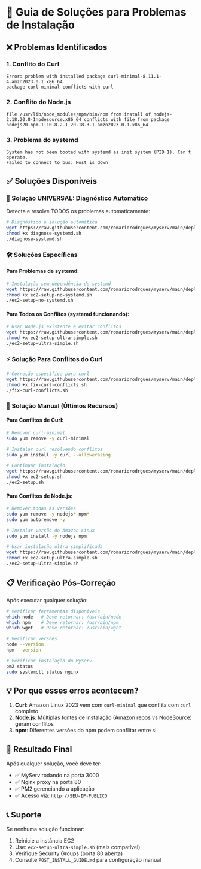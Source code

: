 # 🔧 Guia de Soluções para Problemas de Instalação

## ❌ Problemas Identificados

### 1. Conflito do Curl
```
Error: problem with installed package curl-minimal-8.11.1-4.amzn2023.0.1.x86_64
package curl-minimal conflicts with curl
```

### 2. Conflito do Node.js
```
file /usr/lib/node_modules/npm/bin/npm from install of nodejs-2:18.20.8-1nodesource.x86_64 conflicts with file from package nodejs20-npm-1:10.8.2-1.20.18.3.1.amzn2023.0.1.x86_64
```

### 3. Problema do systemd
```
System has not been booted with systemd as init system (PID 1). Can't operate.
Failed to connect to bus: Host is down
```

## ✅ Soluções Disponíveis

### 🚀 Solução UNIVERSAL: Diagnóstico Automático

Detecta e resolve TODOS os problemas automaticamente:

```bash
# Diagnóstico e solução automática
wget https://raw.githubusercontent.com/romariorodrgues/myserv/main/deploy/diagnose-systemd.sh
chmod +x diagnose-systemd.sh
./diagnose-systemd.sh
```

### 🛠️ Soluções Específicas

#### Para Problemas de systemd:
```bash
# Instalação sem dependência de systemd
wget https://raw.githubusercontent.com/romariorodrgues/myserv/main/deploy/ec2-setup-no-systemd.sh
chmod +x ec2-setup-no-systemd.sh
./ec2-setup-no-systemd.sh
```

#### Para Todos os Conflitos (systemd funcionando):
```bash
# Usar Node.js existente e evitar conflitos
wget https://raw.githubusercontent.com/romariorodrgues/myserv/main/deploy/ec2-setup-ultra-simple.sh
chmod +x ec2-setup-ultra-simple.sh
./ec2-setup-ultra-simple.sh
```

### ⚡ Solução Para Conflitos do Curl

```bash
# Correção específica para curl
wget https://raw.githubusercontent.com/romariorodrgues/myserv/main/deploy/fix-curl-conflicts.sh
chmod +x fix-curl-conflicts.sh
./fix-curl-conflicts.sh
```

### 🔄 Solução Manual (Últimos Recursos)

#### Para Conflitos de Curl:
```bash
# Remover curl-minimal
sudo yum remove -y curl-minimal

# Instalar curl resolvendo conflitos
sudo yum install -y curl --allowerasing

# Continuar instalação
wget https://raw.githubusercontent.com/romariorodrgues/myserv/main/deploy/ec2-setup.sh
chmod +x ec2-setup.sh
./ec2-setup.sh
```

#### Para Conflitos de Node.js:
```bash
# Remover todas as versões
sudo yum remove -y nodejs* npm*
sudo yum autoremove -y

# Instalar versão do Amazon Linux
sudo yum install -y nodejs npm

# Usar instalação ultra simplificada
wget https://raw.githubusercontent.com/romariorodrgues/myserv/main/deploy/ec2-setup-ultra-simple.sh
chmod +x ec2-setup-ultra-simple.sh
./ec2-setup-ultra-simple.sh
```

## 📋 Verificação Pós-Correção

Após executar qualquer solução:

```bash
# Verificar ferramentas disponíveis
which node   # Deve retornar: /usr/bin/node
which npm    # Deve retornar: /usr/bin/npm
which wget   # Deve retornar: /usr/bin/wget

# Verificar versões
node --version
npm --version

# Verificar instalação do MyServ
pm2 status
sudo systemctl status nginx
```

## 💡 Por que esses erros acontecem?

1. **Curl**: Amazon Linux 2023 vem com `curl-minimal` que conflita com `curl` completo
2. **Node.js**: Múltiplas fontes de instalação (Amazon repos vs NodeSource) geram conflitos
3. **npm**: Diferentes versões do npm podem conflitar entre si

## 🎯 Resultado Final

Após qualquer solução, você deve ter:
- ✅ MyServ rodando na porta 3000
- ✅ Nginx proxy na porta 80
- ✅ PM2 gerenciando a aplicação
- ✅ Acesso via: `http://SEU-IP-PUBLICO`

## 📞 Suporte

Se nenhuma solução funcionar:
1. Reinicie a instância EC2
2. Use: `ec2-setup-ultra-simple.sh` (mais compatível)
3. Verifique Security Groups (porta 80 aberta)
4. Consulte `POST_INSTALL_GUIDE.md` para configuração manual
